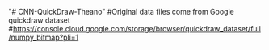 "# CNN-QuickDraw-Theano" 
#Original data files come from Google quickdraw dataset
#https://console.cloud.google.com/storage/browser/quickdraw_dataset/full/numpy_bitmap?pli=1

